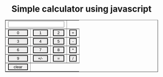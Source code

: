 <!DOCTYPE html>
<html>
<head>
    <script>
        function view(num)
        {
        document.getElementById("result").value+=num
        }
        function compute()
        {
        let x=document.getElementById("result").value
        let y=eval(x)
        document.getElementById("result").value=y
        }
        function clr(){
        document.getElementById("result").value=""
        }
        </script>
</head>
<body>
<center>
    <h1>Simple calculator using javascript</h1>
<table border="1">
    <tr>
        <td colspan="3"><input type="text" id="result"</td>
    </tr>
    <tr>
<td><input type="button" value="0" onclick="view(0)"/></td>
<td><input type="button" value="1" onclick="view(1)"/></td>
<td><input type="button" value="2" onclick="view(2)"/></td>
<td><input type="button" value="+" onclick="view('+')"/></td>
</tr>
<tr>
<td><input type="button" value="3" onclick="view(3)"/></td>
<td><input type="button" value="4" onclick="view(4)"/></td>
<td><input type="button" value="5" onclick="view(5)"/></td>
<td><input type="button" value="-" onclick="view('-')"/></td>
</tr>
<tr>
    <td><input type="button" value="6" onclick="view(6)"/></td>
    <td><input type="button" value="7" onclick="view(7)"/></td>
    <td><input type="button" value="8" onclick="view(8)"/></td>
    <td><input type="button" value="*" onclick="view('*')"/></td>
</tr>
<tr>
<td><input type="button" value="9" onclick="view('9')"/></td>
<td><input type="button" value="+/-" onclick="view('+/-')"/></td>
<td><input type="button" value="=" onclick="compute()"/></td>
<td><input type="button" value="/" onclick="view('/')"/></td>
</tr>
<tr>
    <td><input type="button" value="clear" onclick="clr()"/></td>
</tr>
</table>
</center>
</body>
</html>
<style>
input[type="button"]
{
    background-color: rgba(206, 201, 201, 0.301);
    color: black;
    border: solid black 2px;
    width: 100%;
}
</style>
